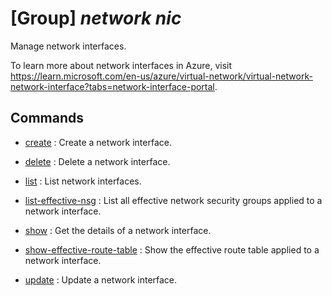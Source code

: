 # [Group] _network nic_

Manage network interfaces.

To learn more about network interfaces in Azure, visit https://learn.microsoft.com/en-us/azure/virtual-network/virtual-network-network-interface?tabs=network-interface-portal.

## Commands

- [create](/Commands/network/nic/_create.md)
: Create a network interface.

- [delete](/Commands/network/nic/_delete.md)
: Delete a network interface.

- [list](/Commands/network/nic/_list.md)
: List network interfaces.

- [list-effective-nsg](/Commands/network/nic/_list-effective-nsg.md)
: List all effective network security groups applied to a network interface.

- [show](/Commands/network/nic/_show.md)
: Get the details of a network interface.

- [show-effective-route-table](/Commands/network/nic/_show-effective-route-table.md)
: Show the effective route table applied to a network interface.

- [update](/Commands/network/nic/_update.md)
: Update a network interface.
